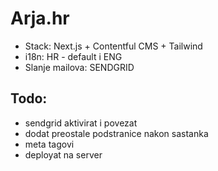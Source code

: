 # Arja.hr

- Stack: Next.js + Contentful CMS + Tailwind
- i18n: HR - default i ENG
- Slanje mailova: SENDGRID

## Todo:

- sendgrid aktivirat i povezat
- dodat preostale podstranice nakon sastanka
- meta tagovi
- deployat na server